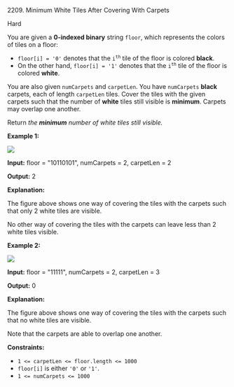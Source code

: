 2209\. Minimum White Tiles After Covering With Carpets

Hard

You are given a **0-indexed binary** string `floor`, which represents the colors of tiles on a floor:

*   `floor[i] = '0'` denotes that the <code>i<sup>th</sup></code> tile of the floor is colored **black**.
*   On the other hand, `floor[i] = '1'` denotes that the <code>i<sup>th</sup></code> tile of the floor is colored **white**.

You are also given `numCarpets` and `carpetLen`. You have `numCarpets` **black** carpets, each of length `carpetLen` tiles. Cover the tiles with the given carpets such that the number of **white** tiles still visible is **minimum**. Carpets may overlap one another.

Return _the **minimum** number of white tiles still visible._

**Example 1:**

![](https://leetcode-in-java.github.io/src/main/java/g2201_2300/s2209_minimum_white_tiles_after_covering_with_carpets/ex1-1.png)

**Input:** floor = "10110101", numCarpets = 2, carpetLen = 2

**Output:** 2

**Explanation:**

The figure above shows one way of covering the tiles with the carpets such that only 2 white tiles are visible.

No other way of covering the tiles with the carpets can leave less than 2 white tiles visible. 

**Example 2:**

![](https://leetcode-in-java.github.io/src/main/java/g2201_2300/s2209_minimum_white_tiles_after_covering_with_carpets/ex2.png)

**Input:** floor = "11111", numCarpets = 2, carpetLen = 3

**Output:** 0

**Explanation:**

The figure above shows one way of covering the tiles with the carpets such that no white tiles are visible.

Note that the carpets are able to overlap one another. 

**Constraints:**

*   `1 <= carpetLen <= floor.length <= 1000`
*   `floor[i]` is either `'0'` or `'1'`.
*   `1 <= numCarpets <= 1000`
